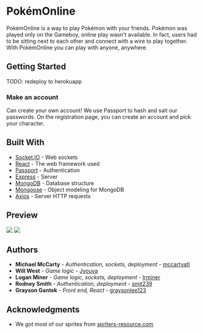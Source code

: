# PokémOnline

PokémOnline is a way to play Pokémon with your friends. Pokémon was played only on the Gameboy, online play wasn't available. In fact, users had to be sitting next to each other and connect with a wire to play together. With PokémOnline you can play with anyone, anywhere.

## Getting Started

TODO: redeploy to herokuapp

### Make an account
Can create your own account! We use Passport to hash and salt our passwords. On the registration page, you can create an account and pick your character.

## Built With

* [Socket.IO](https://socket.io/) - Web sockets
* [React](https://reactjs.org/) - The web framework used
* [Passport](http://www.passportjs.org/) - Authentication
* [Express](https://expressjs.com/) - Server
* [MongoDB](https://www.mongodb.com/) - Database structure
* [Mongoose](https://mongoosejs.com/) - Object modeling for MongoDB
* [Axios](https://github.com/axios/axios) - Server HTTP requests

## Preview

![](readme-gifs/register.gif)
![](readme-gifs/game.gif)

## Authors

* **Michael McCarty** - *Authentication, sockets, deployment* - [mccartyatl](https://github.com/michaelmccarty)
* **Will West** - *Game logic* - [Jyouya](https://github.com/Jyouya)
* **Logan Miner** - *Game logic, sockets, deployment* - [lrminer](https://github.com/lrminer)
* **Rodney Smith** - *Authentication, deployment* - [smit239](https://github.com/smit239)
* **Grayson Gantek** - *Front end, React* - [graysonlee123](https://github.com/graysonlee123)

## Acknowledgments

* We got most of our sprites from [spriters-resource.com](https://www.spriters-resource.com/game_boy_gbc/pokemonredblue/)

